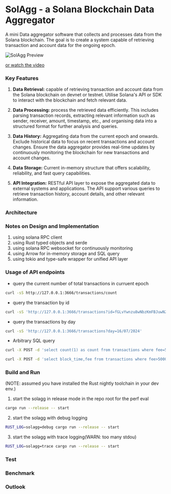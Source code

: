 # SolAgg - a Solana Blockchain Data Aggregator

A mini Data aggregator software that collects and processes data from the Solana blockchain. The goal is to create a system capable of retrieving transaction and account data for the ongoing epoch.

![SolAgg Preview](https://github.com/mjzk/SolAgg/blob/main/docs/solagg_1_opt.gif)

[or watch the video](https://youtu.be/brjqA6-Nv2I)
### Key Features

1. **Data Retrieval:** capable of retrieving transaction and account data from the Solana blockchain on devnet or testnet. Utilise Solana's API or SDK to interact with the blockchain and fetch relevant data.

2. **Data Processing:** process the retrieved data efficiently. This includes parsing transaction records, extracting relevant information such as sender, receiver, amount, timestamp, etc., and organising data into a structured format for further analysis and queries.

3. **Data History:** Aggregating data from the current epoch and onwards. Exclude historical data to focus on recent transactions and account changes. Ensure the data aggregator provides real-time updates by continuously monitoring the blockchain for new transactions and account changes.

4. **Data Storage:** Current in-memory structure that offers scalability, reliability, and fast query capabilities.

5. **API Integration:** RESTful API layer to expose the aggregated data to external systems and applications. The API support various queries to retrieve transaction history, account details, and other relevant information.

### Architecture


### Notes on Design and Implementation
1. using solana RPC client
2. using Rust typed objects and serde
3. using solana RPC websocket for continuously monitoring
4. using Arrow for in-memory storage and SQL query
5. using tokio and type-safe wrapper for unified API layer

### Usage of API endpoints

* query the current number of total transactions in curruent epoch
```bash
curl -sS http://127.0.0.1:3666/transactions/count 
```

* query the transaction by id
```bash
curl -sS 'http://127.0.0.1:3666/transactions?id=fGLvYwnzu8wNbzKmFBJuwNZhcVXuoh4ynpcQEBsRoKX14CoYDtAZd9SCYayaR63X36Sv2sTiXW8yvhmYgH8Ux7A'
```

* query the transactions by day
```bash
curl -sS 'http://127.0.0.1:3666/transactions?day=16/07/2024'
```

* Arbitrary SQL query
```bash
curl -X POST -d 'select count(1) as count from transactions where fee=5000' -sS http://127.0.0.1:3666/sql
```
```bash
curl -X POST -d 'select block_time,fee from transactions where fee>5000 limit 2' -sS http://127.0.0.1:3666/sql
```

### Build and Run

(NOTE: assumed you have installed the Rust nightly toolchain in your dev env.)

1. start the solagg in release mode in the repo root for the perf eval
```bash
cargo run --release -- start
```
2. start the solagg with debug logging
```bash
RUST_LOG=solagg=debug cargo run --release -- start
```

3. start the solagg with trace logging(WARN: too many stdou)
```bash
RUST_LOG=solagg=trace cargo run --release -- start
```

### Test

### Benchmark

### Outlook